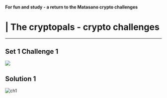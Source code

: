 #### For fun and study - a return to the Matasano crypto challenges
# | The cryptopals - crypto challenges
---

## Set 1 Challenge 1
![](https://i.imgur.com/2G7biTg.png)

## Solution 1
![ch1](https://user-images.githubusercontent.com/12489182/180851189-92561d5e-2716-4da6-91ab-e808facf5262.png)

